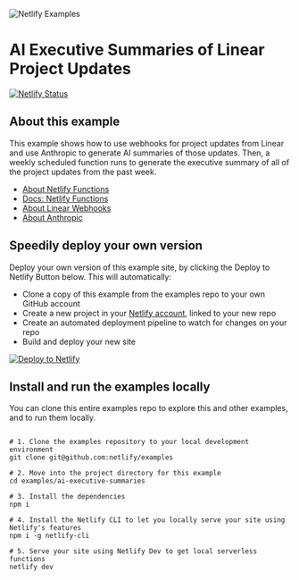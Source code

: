 ![Netlify Examples](https://github.com/netlify/examples/assets/5865/4145aa2f-b915-404f-af02-deacee24f7bf)

# AI Executive Summaries of Linear Project Updates

[![Netlify Status](https://api.netlify.com/api/v1/badges/c259de40-5b8a-4fbe-8d0c-710fc4db58a1/deploy-status)](https://app.netlify.com/sites/example-ai-executive-summaries/deploys)



## About this example

This example shows how to use webhooks for project updates from Linear and use Anthropic to generate AI summaries of those updates. Then, a weekly scheduled function runs to generate the executive summary of all of the project updates from the past week.

- [About Netlify Functions](https://www.netlify.com/products/functions/?utm_campaign=dx-examples&utm_source=example-site&utm_medium=web&utm_content=example-ai-executive-summaries)
- [Docs: Netlify Functions](https://docs.netlify.com/functions/overview/?utm_campaign=dx-examples&utm_source=example-site&utm_medium=web&utm_content=example-ai-executive-summaries)
- [About Linear Webhooks](https://developers.linear.app/docs/graphql/webhooks)
- [About Anthropic](https://www.anthropic.com/)



## Speedily deploy your own version

Deploy your own version of this example site, by clicking the Deploy to Netlify Button below. This will automatically:

- Clone a copy of this example from the examples repo to your own GitHub account
- Create a new project in your [Netlify account](https://app.netlify.com/?utm_medium=social&utm_source=github&utm_campaign=devex-ph&utm_content=devex-examples), linked to your new repo
- Create an automated deployment pipeline to watch for changes on your repo
- Build and deploy your new site

[![Deploy to Netlify](https://www.netlify.com/img/deploy/button.svg)](https://app.netlify.com/start/deploy?repository=https://github.com/netlify/examples/&create_from_path=examples/ai-executive-summaries&utm_campaign=dx-examples)


## Install and run the examples locally

You can clone this entire examples repo to explore this and other examples, and to run them locally.

```shell

# 1. Clone the examples repository to your local development environment
git clone git@github.com:netlify/examples

# 2. Move into the project directory for this example
cd examples/ai-executive-summaries

# 3. Install the dependencies
npm i

# 4. Install the Netlify CLI to let you locally serve your site using Netlify's features
npm i -g netlify-cli

# 5. Serve your site using Netlify Dev to get local serverless functions
netlify dev

```


